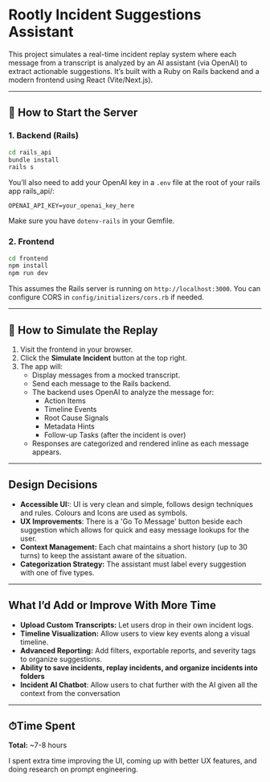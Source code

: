 # Rootly Incident Suggestions Assistant

This project simulates a real-time incident replay system where each message from a transcript is analyzed by an AI assistant (via OpenAI) to extract actionable suggestions. It’s built with a Ruby on Rails backend and a modern frontend using React (Vite/Next.js).

---

## 🚀 How to Start the Server

### 1. Backend (Rails)

```bash
cd rails_api
bundle install
rails s
```

You’ll also need to add your OpenAI key in a `.env` file at the root of your rails app rails_api/:

```
OPENAI_API_KEY=your_openai_key_here
```

Make sure you have `dotenv-rails` in your Gemfile.

### 2. Frontend

```bash
cd frontend
npm install
npm run dev
```

This assumes the Rails server is running on `http://localhost:3000`. You can configure CORS in `config/initializers/cors.rb` if needed.

---

## 🔁 How to Simulate the Replay

1. Visit the frontend in your browser.
2. Click the **Simulate Incident** button at the top right.
3. The app will:
   - Display messages from a mocked transcript.
   - Send each message to the Rails backend.
   - The backend uses OpenAI to analyze the message for:
     - Action Items
     - Timeline Events
     - Root Cause Signals
     - Metadata Hints
     - Follow-up Tasks (after the incident is over)
   - Responses are categorized and rendered inline as each message appears.

---

## Design Decisions

- **Accessible UI:**: UI is very clean and simple, follows design techniques and rules. Colours and Icons are used as symbols.
- **UX Improvements**: There is a 'Go To Message' button beside each suggestion which allows for quick and easy message lookups for the user.
- **Context Management:** Each chat maintains a short history (up to 30 turns) to keep the assistant aware of the situation.
- **Categorization Strategy:** The assistant must label every suggestion with one of five types.

---

## What I’d Add or Improve With More Time

- **Upload Custom Transcripts:** Let users drop in their own incident logs.
- **Timeline Visualization:** Allow users to view key events along a visual timeline.
- **Advanced Reporting:** Add filters, exportable reports, and severity tags to organize suggestions.
- **Ability to save incidents, replay incidents, and organize incidents into folders**
- **Incident AI Chatbot**: Allow users to chat further with the AI given all the context from the conversation

---

## ⏱Time Spent

**Total:** ~7-8 hours

I spent extra time improving the UI, coming up with better UX features, and doing research on prompt engineering.


